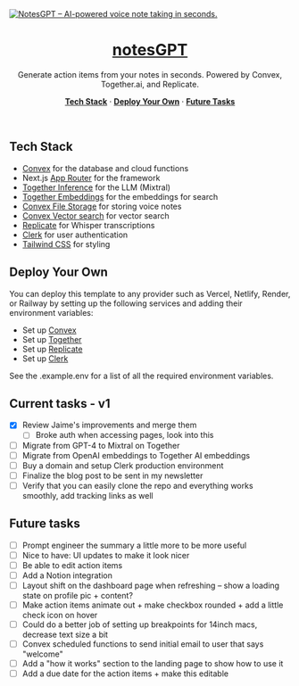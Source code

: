 <a href="https://notesgpt.vercel.app/">
  <img alt="NotesGPT – AI-powered voice note taking in seconds." src="/public/images/og-image.png">
  <h1 align="center">notesGPT</h1>
</a>

<p align="center">
  Generate action items from your notes in seconds. Powered by Convex, Together.ai, and Replicate.
</p>

<p align="center">
  <a href="#tech-stack"><strong>Tech Stack</strong></a> ·
  <a href="#deploy-your-own"><strong>Deploy Your Own</strong></a> ·
  <a href="#future-tasks"><strong>Future Tasks</strong></a>
</p>
<br/>

## Tech Stack

- [Convex](https://convex.dev/) for the database and cloud functions
- Next.js [App Router](https://nextjs.org/docs/app) for the framework
- [Together Inference](https://www.together.ai/) for the LLM (Mixtral)
- [Together Embeddings](https://www.together.ai/) for the embeddings for search
- [Convex File Storage](https://vercel.com/storage/blob) for storing voice notes
- [Convex Vector search](https://vercel.com/storage/blob) for vector search
- [Replicate](https://replicate.com/) for Whisper transcriptions
- [Clerk](https://clerk.dev/) for user authentication
- [Tailwind CSS](https://tailwindcss.com/) for styling

## Deploy Your Own

You can deploy this template to any provider such as Vercel, Netlify, Render, or Railway by setting up the following services and adding their environment variables:

- Set up [Convex](https://convex.dev)
- Set up [Together](https://www.together.ai/)
- Set up [Replicate](https://replicate.com)
- Set up [Clerk](https://clerk.dev)

See the .example.env for a list of all the required environment variables.

## Current tasks - v1

- [x] Review Jaime's improvements and merge them
  - [ ] Broke auth when accessing pages, look into this
- [ ] Migrate from GPT-4 to Mixtral on Together
- [ ] Migrate from OpenAI embeddings to Together AI embeddings
- [ ] Buy a domain and setup Clerk production environment
- [ ] Finalize the blog post to be sent in my newsletter
- [ ] Verify that you can easily clone the repo and everything works smoothly, add tracking links as well

## Future tasks

- [ ] Prompt engineer the summary a little more to be more useful
- [ ] Nice to have: UI updates to make it look nicer
- [ ] Be able to edit action items
- [ ] Add a Notion integration
- [ ] Layout shift on the dashboard page when refreshing – show a loading state on profile pic + content?
- [ ] Make action items animate out + make checkbox rounded + add a little check icon on hover
- [ ] Could do a better job of setting up breakpoints for 14inch macs, decrease text size a bit
- [ ] Convex scheduled functions to send initial email to user that says "welcome"
- [ ] Add a "how it works" section to the landing page to show how to use it
- [ ] Add a due date for the action items + make this editable
